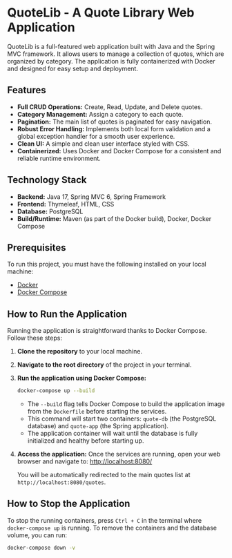 
# QuoteLib - A Quote Library Web Application

QuoteLib is a full-featured web application built with Java and the Spring MVC framework. It allows users to manage a collection of quotes, which are organized by category. The application is fully containerized with Docker and designed for easy setup and deployment.

## Features

- **Full CRUD Operations:** Create, Read, Update, and Delete quotes.
- **Category Management:** Assign a category to each quote.
- **Pagination:** The main list of quotes is paginated for easy navigation.
- **Robust Error Handling:** Implements both local form validation and a global exception handler for a smooth user experience.
- **Clean UI:** A simple and clean user interface styled with CSS.
- **Containerized:** Uses Docker and Docker Compose for a consistent and reliable runtime environment.

## Technology Stack

- **Backend:** Java 17, Spring MVC 6, Spring Framework
- **Frontend:** Thymeleaf, HTML, CSS
- **Database:** PostgreSQL
- **Build/Runtime:** Maven (as part of the Docker build), Docker, Docker Compose

## Prerequisites

To run this project, you must have the following installed on your local machine:

- [Docker](https://www.docker.com/get-started)
- [Docker Compose](https://docs.docker.com/compose/install/)

## How to Run the Application

Running the application is straightforward thanks to Docker Compose. Follow these steps:

1.  **Clone the repository** to your local machine.

2.  **Navigate to the root directory** of the project in your terminal.

3.  **Run the application using Docker Compose:**
    ```bash
    docker-compose up --build
    ```
    - The `--build` flag tells Docker Compose to build the application image from the `Dockerfile` before starting the services.
    - This command will start two containers: `quote-db` (the PostgreSQL database) and `quote-app` (the Spring application).
    - The application container will wait until the database is fully initialized and healthy before starting up.

4.  **Access the application:**
    Once the services are running, open your web browser and navigate to:
    [http://localhost:8080/](http://localhost:8080/)

    You will be automatically redirected to the main quotes list at `http://localhost:8080/quotes`.

## How to Stop the Application

To stop the running containers, press `Ctrl + C` in the terminal where `docker-compose up` is running. To remove the containers and the database volume, you can run:

```bash
docker-compose down -v
```

